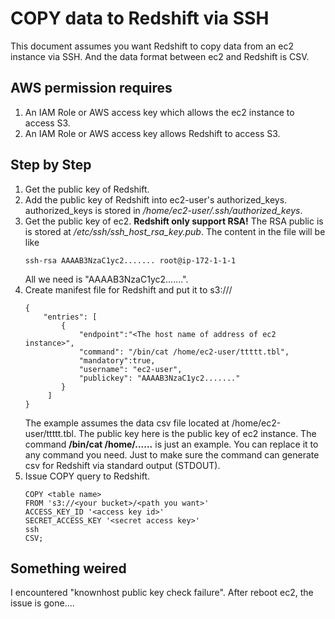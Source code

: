# COPY data to Redshift via SSH

This document assumes you want Redshift to copy data from an ec2 instance via SSH.
And the data format between ec2 and Redshift is CSV.

## AWS permission requires

1. An IAM Role or AWS access key which allows the ec2 instance to access S3.
1. An IAM Role or AWS access key allows Redshift to access S3.

## Step by Step
1.  Get the public key of Redshift.
1.  Add the public key of Redshift into ec2-user's authorized_keys. authorized_keys is stored in
    */home/ec2-user/.ssh/authorized_keys*. 
1.  Get the public key of ec2. **Redshift only support RSA!** The RSA public is is stored at
    */etc/ssh/ssh_host_rsa_key.pub*. The content in the file will be like
    ```
    ssh-rsa AAAAB3NzaC1yc2....... root@ip-172-1-1-1
    ```
    All we need is "AAAAB3NzaC1yc2.......".
1.  Create manifest file for Redshift and put it to s3://<your bucket>/<path you want>
    ```
    {
        "entries": [
            {
                "endpoint":"<The host name of address of ec2 instance>",
                "command": "/bin/cat /home/ec2-user/ttttt.tbl",
                "mandatory":true,
                "username": "ec2-user",
                "publickey": "AAAAB3NzaC1yc2......."
            }
         ]
    }
    ```
    The example assumes the data csv file located at /home/ec2-user/ttttt.tbl.
    The public key here is the public key of ec2 instance.
    The command **/bin/cat /home/......** is just an example. You can replace it to any command
    you need. Just to make sure the command can generate csv for Redshift via standard output (STDOUT).
1.  Issue COPY query to Redshift.
    ```
    COPY <table name> 
    FROM 's3://<your bucket>/<path you want>'
    ACCESS_KEY_ID '<access key id>'
    SECRET_ACCESS_KEY '<secret access key>'
    ssh
    CSV;
    ```
    
## Something weired
I encountered "knownhost public key check failure". After reboot ec2, the issue is gone.... 
